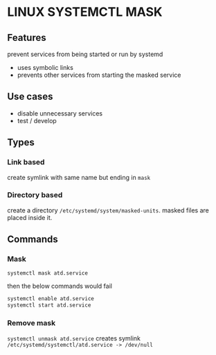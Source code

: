 # LINUX SYSTEMCTL MASK

## Features
prevent services from being started or run by systemd
- uses symbolic links
- prevents other services from starting the masked service

## Use cases
- disable unnecessary services
- test / develop

## Types

### Link based
create symlink with same name but ending in `mask`

### Directory based
create a directory `/etc/systemd/system/masked-units`.
masked files are placed inside it.

## Commands

### Mask
`systemctl mask atd.service`

then the below commands would fail
```bash
systemctl enable atd.service
systemctl start atd.service
```

### Remove mask
`systemctl unmask atd.service`
creates symlink `/etc/systemd/systemctl/atd.service -> /dev/null`